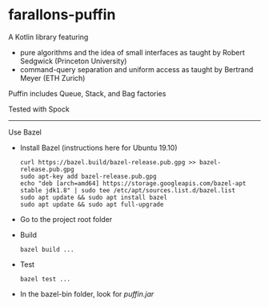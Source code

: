 # farallons-puffin
A Kotlin library featuring
* pure algorithms and the idea of small interfaces as taught by Robert Sedgwick (Princeton University) 
* command-query separation and uniform access as taught by Bertrand Meyer (ETH Zurich)

Puffin includes Queue, Stack, and Bag factories

Tested with Spock

---

Use Bazel

- Install Bazel (instructions here for Ubuntu 19.10)

      curl https://bazel.build/bazel-release.pub.gpg >> bazel-release.pub.gpg
      sudo apt-key add bazel-release.pub.gpg
      echo "deb [arch=amd64] https://storage.googleapis.com/bazel-apt stable jdk1.8" | sudo tee /etc/apt/sources.list.d/bazel.list
      sudo apt update && sudo apt install bazel
      sudo apt update && sudo apt full-upgrade
      
- Go to the project root folder
       
- Build 

      bazel build ...

- Test

      bazel test ...
      
- In the bazel-bin folder, look for _puffin.jar_